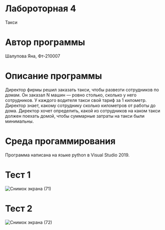 #  Лабороторная  4
Такси
# Автор программы
Шалупова Яна, Фт-210007
# Описание программы
Директор фирмы решил заказать такси, чтобы развезти сотрудников по домам. Он заказал N машин — ровно столько, сколько у него сотрудников.
У каждого водителя такси свой тариф за 1 километр. Директор знает, какому сотруднику сколько километров от работы до дома.
Директор хочет определить, какой из сотрудников на каком такси должен поехать домой, чтобы суммарные затраты на такси были минимальны. 
# Среда прогаммирования
Программа написана на языке python в Visual Studio 2019.
# Тест 1
![Снимок экрана (71)](https://user-images.githubusercontent.com/113615651/196681614-d0e33428-4538-4df9-b290-b1d2d28490e5.png)
# Тест 2
![Снимок экрана (72)](https://user-images.githubusercontent.com/113615651/196681671-32f61504-af7a-4121-a4b5-61485b8166dc.png)
